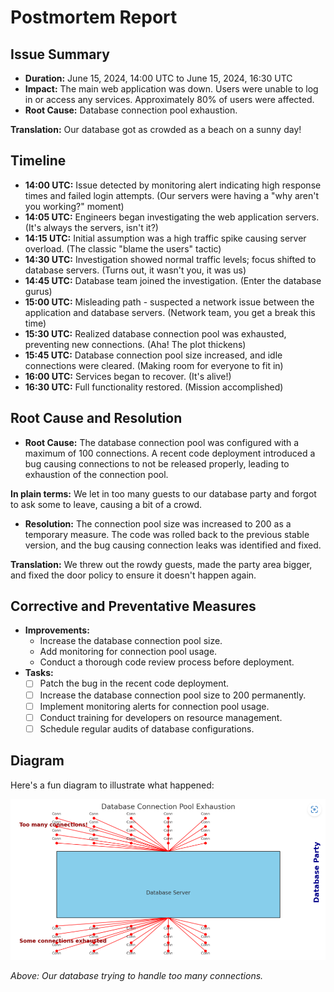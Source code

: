 # Postmortem Report

## Issue Summary
- **Duration:** June 15, 2024, 14:00 UTC to June 15, 2024, 16:30 UTC
- **Impact:** The main web application was down. Users were unable to log in or access any services. Approximately 80% of users were affected.
- **Root Cause:** Database connection pool exhaustion. 

**Translation:** Our database got as crowded as a beach on a sunny day!

## Timeline
- **14:00 UTC:** Issue detected by monitoring alert indicating high response times and failed login attempts. (Our servers were having a "why aren't you working?" moment)
- **14:05 UTC:** Engineers began investigating the web application servers. (It's always the servers, isn't it?)
- **14:15 UTC:** Initial assumption was a high traffic spike causing server overload. (The classic "blame the users" tactic)
- **14:30 UTC:** Investigation showed normal traffic levels; focus shifted to database servers. (Turns out, it wasn't you, it was us)
- **14:45 UTC:** Database team joined the investigation. (Enter the database gurus)
- **15:00 UTC:** Misleading path - suspected a network issue between the application and database servers. (Network team, you get a break this time)
- **15:30 UTC:** Realized database connection pool was exhausted, preventing new connections. (Aha! The plot thickens)
- **15:45 UTC:** Database connection pool size increased, and idle connections were cleared. (Making room for everyone to fit in)
- **16:00 UTC:** Services began to recover. (It's alive!)
- **16:30 UTC:** Full functionality restored. (Mission accomplished)

## Root Cause and Resolution
- **Root Cause:** The database connection pool was configured with a maximum of 100 connections. A recent code deployment introduced a bug causing connections to not be released properly, leading to exhaustion of the connection pool.

**In plain terms:** We let in too many guests to our database party and forgot to ask some to leave, causing a bit of a crowd.

- **Resolution:** The connection pool size was increased to 200 as a temporary measure. The code was rolled back to the previous stable version, and the bug causing connection leaks was identified and fixed.

**Translation:** We threw out the rowdy guests, made the party area bigger, and fixed the door policy to ensure it doesn't happen again.

## Corrective and Preventative Measures
- **Improvements:**
  - Increase the database connection pool size.
  - Add monitoring for connection pool usage.
  - Conduct a thorough code review process before deployment.
- **Tasks:**
  - [ ] Patch the bug in the recent code deployment.
  - [ ] Increase the database connection pool size to 200 permanently.
  - [ ] Implement monitoring alerts for connection pool usage.
  - [ ] Conduct training for developers on resource management.
  - [ ] Schedule regular audits of database configurations.

## Diagram

Here's a fun diagram to illustrate what happened:

![Database Connection Pool Exhaustion](https://github.com/itsSamarIbrahim/alx-system_engineering-devops/blob/master/0x19-postmortem/database_connection_pool_exhaustion.png)

_Above: Our database trying to handle too many connections._
